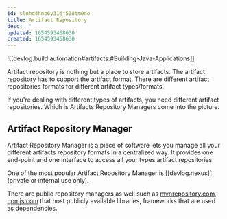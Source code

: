 ```yaml
---
id: slohd4hnb6y31jj538tm0do
title: Artifact Repository
desc: ''
updated: 1654593468630
created: 1654593468630
---
```


![[devlog.build automation#artifacts:#Building-Java-Applications]]

Artifact repository is nothing but a place to store artifacts. The artifact repository has to support the artifact format. There are different artifact repositories formats for different artifact types/formats.

If you're dealing with different types of artifacts, you need different artifact repositories. Which is Artifacts Repository Managers come into the picture.

## Artifact Repository Manager

Artifact Repository Manager is a piece of software lets you manage all your different artifacts repository formats in a centralized way. It provides one end-point and one interface to access all your types artifact repositories.

One of the most popular Artifact Repository Manager is [[devlog.nexus]] (private or internal use only).

There are public repository managers as well such as [mvnrepository.com](https://mvnrepository.com), [npmjs.com](https://www.npmjs.com/) that host publicly available libraries, frameworks that are used as dependencies.
